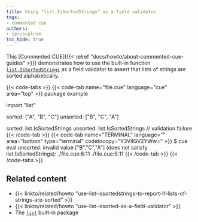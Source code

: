 ```yaml
---
title: Using "list.IsSortedStrings" as a field validator
tags:
- commented cue
authors:
- jpluscplusm
toc_hide: true
---
```


This [Commented CUE]({{< relref "docs/howto/about-commented-cue-guides" >}})
demonstrates how to use the built-in function
[`list.IsSortedStrings`](https://pkg.go.dev/cuelang.org/go/pkg/list#IsSortedStrings)
as a field validator to assert that lists of strings are sorted alphabetically.

{{< code-tabs >}}
{{< code-tab name="file.cue" language="cue" area="top" >}}
package example

import "list"

sorted: ["A", "B", "C"]
unsorted: ["B", "C", "A"]

sorted:   list.IsSortedStrings
unsorted: list.IsSortedStrings // validation failure
{{< /code-tab >}}
{{< code-tab name="TERMINAL" language="" area="bottom" type="terminal" codetocopy="Y3VlIGV2YWw=" >}}
$ cue eval
unsorted: invalid value ["B","C","A"] (does not satisfy list.IsSortedStrings):
    ./file.cue:6:11
    ./file.cue:9:11
{{< /code-tab >}}
{{< /code-tabs >}}

## Related content

- {{< linkto/related/howto "use-list-issortedstrings-to-report-if-lists-of-strings-are-sorted" >}}
- {{< linkto/related/howto "use-list-issorted-as-a-field-validator" >}}
- The [`list`](https://pkg.go.dev/cuelang.org/go/pkg/list) built-in package

